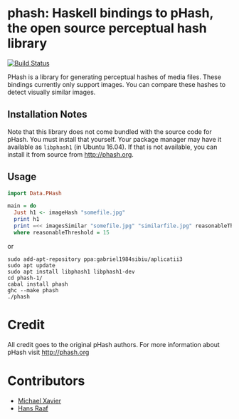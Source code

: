 # phash: Haskell bindings to pHash, the open source perceptual hash library

[![Build Status](https://travis-ci.org/MichaelXavier/phash.svg?branch=master)](https://travis-ci.org/MichaelXavier/phash)

PHash is a library for generating perceptual hashes of media files. These
bindings currently only support images. You can compare these hashes to detect
visually similar images.

## Installation Notes
Note that this library does not come bundled with the source code for pHash.
You must install that yourself. Your package manager may have it available as
`libphash1` (in Ubuntu 16.04). If that is not available, you can install it from source from
http://phash.org.

## Usage

```haskell
import Data.PHash

main = do
  Just h1 <- imageHash "somefile.jpg"
  print h1
  print =<< imagesSimilar "somefile.jpg" "similarfile.jpg" reasonableThreshold
  where reasonableThreshold = 15
```
or

  ```
  sudo add-apt-repository ppa:gabriel1984sibiu/aplicatii3
  sudo apt update
  sudo apt install libphash1 libphash1-dev
  cd phash-1/
  cabal install phash
  ghc --make phash
  ./phash
```
# Credit
All credit goes to the original pHash authors. For more information about pHash
visit http://phash.org

# Contributors

* [Michael Xavier](http://github.com/MichaelXavier)
* [Hans Raaf](https://github.com/oderwat)
